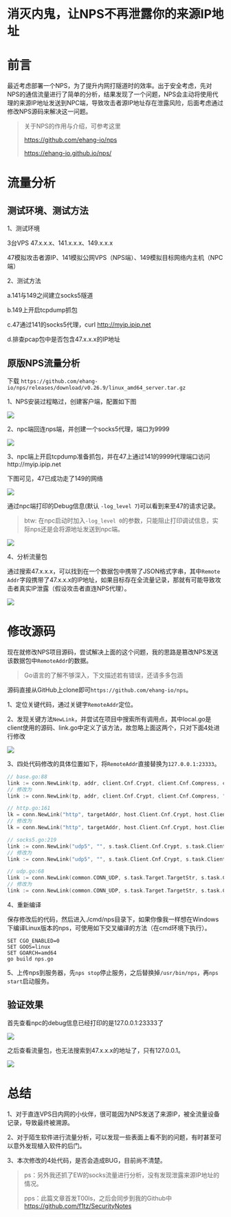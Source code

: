 # 消灭内鬼，让NPS不再泄露你的来源IP地址

# 前言

最近考虑部署一个NPS，为了提升内网打隧道时的效率。出于安全考虑，先对NPS的通信流量进行了简单的分析，结果发现了一个问题，NPS会主动将使用代理的来源IP地址发送到NPC端，导致攻击者源IP地址存在泄露风险，后面考虑通过修改NPS源码来解决这一问题。

> 关于NPS的作用与介绍，可参考这里
>
> https://github.com/ehang-io/nps
>
> https://ehang-io.github.io/nps/


# 流量分析

## 测试环境、测试方法

1、测试环境

3台VPS 47.x.x.x、141.x.x.x、149.x.x.x

47模拟攻击者源IP、141模拟公网VPS（NPS端）、149模拟目标网络内主机（NPC端）

2、测试方法

a.141与149之间建立socks5隧道

b.149上开启tcpdump抓包

c.47通过141的socks5代理，curl http://myip.ipip.net

d.排查pcap包中是否包含47.x.x.x的IP地址

## 原版NPS流量分析

下载 `https://github.com/ehang-io/nps/releases/download/v0.26.9/linux_amd64_server.tar.gz`

1、NPS安装过程略过，创建客户端，配置如下图

![](./img/1.png)

2、npc端回连nps端，并创建一个socks5代理，端口为9999

![](./img/2.png)



3、npc端上开启tcpdump准备抓包，并在47上通过141的9999代理端口访问http://myip.ipip.net

下图可见，47已成功走了149的网络

![](./img/3.png)

通过npc端打印的Debug信息(默认 `-log_level 7`)可以看到来至47的请求记录。

>
> btw: 在npc启动时加入`-log_level 0`的参数，只能阻止打印调试信息，实际nps还是会将源地址发送到npc端。
>


![](./img/4.png)

4、分析流量包

通过搜索47.x.x.x，可以找到在一个数据包中携带了JSON格式字串，其中`Remote Addr`字段携带了47.x.x.x的IP地址，如果目标存在全流量记录，那就有可能导致攻击者真实IP泄露（假设攻击者直连NPS代理）。

![](./img/5.png)



# 修改源码

现在就修改NPS项目源码，尝试解决上面的这个问题，我的思路是篡改NPS发送该数据包中`RemoteAddr`的数据。

> Go语言的了解不够深入，下文描述若有错误，还请多多包涵

源码直接从GitHub上clone即可`https://github.com/ehang-io/nps`。

1、定位关键代码，通过关键字`RemoteAddr`定位。

2、发现关键方法`NewLink`，并尝试在项目中搜索所有调用点，其中local.go是client使用的源码、link.go中定义了该方法，故忽略上面这两个，只对下面4处进行修改

![](./img/6.png)

3、四处代码修改的具体位置如下，将`RemoteAddr`直接替换为`127.0.0.1:23333`。


```go
// base.go:88
link := conn.NewLink(tp, addr, client.Cnf.Crypt, client.Cnf.Compress, c.Conn.RemoteAddr().String(), localProxy)
// 修改为
link := conn.NewLink(tp, addr, client.Cnf.Crypt, client.Cnf.Compress, "127.0.0.1:23333", localProxy)
```

```go
// http.go:161
lk = conn.NewLink("http", targetAddr, host.Client.Cnf.Crypt, host.Client.Cnf.Compress, r.RemoteAddr, host.Target.LocalProxy)
// 修改为
lk = conn.NewLink("http", targetAddr, host.Client.Cnf.Crypt, host.Client.Cnf.Compress, "127.0.0.1:23333", host.Target.LocalProxy)
```

```go
// socks5.go:219
link := conn.NewLink("udp5", "", s.task.Client.Cnf.Crypt, s.task.Client.Cnf.Compress, c.RemoteAddr().String(), false)
// 修改为
link := conn.NewLink("udp5", "", s.task.Client.Cnf.Crypt, s.task.Client.Cnf.Compress, "127.0.0.1:23333", false)
```

```go
// udp.go:68
link := conn.NewLink(common.CONN_UDP, s.task.Target.TargetStr, s.task.Client.Cnf.Crypt, s.task.Client.Cnf.Compress, addr.String(), s.task.Target.LocalProxy)
// 修改为
link := conn.NewLink(common.CONN_UDP, s.task.Target.TargetStr, s.task.Client.Cnf.Crypt, s.task.Client.Cnf.Compress, "127.0.0.1:23333", s.task.Target.LocalProxy)
```

4、重新编译

保存修改后的代码，然后进入./cmd/nps目录下，如果你像我一样想在Windows下编译Linux版本的nps，可使用如下交叉编译的方法（在cmd环境下执行）。

```
SET CGO_ENABLED=0
SET GOOS=linux
SET GOARCH=amd64
go build nps.go
```

5、上传nps到服务器，先`nps stop`停止服务，之后替换掉`/usr/bin/nps`，再`nps start`启动服务。

## 验证效果

首先查看npc的debug信息已经打印的是127.0.0.1:23333了

![](./img/7.png)

之后查看流量包，也无法搜索到47.x.x.x的地址了，只有127.0.0.1。

![](./img/8.png)

# 总结

1、对于直连VPS日内网的小伙伴，很可能因为NPS发送了来源IP，被全流量设备记录，导致最终被溯源。

2、对于陌生软件进行流量分析，可以发现一些表面上看不到的问题，有时甚至可以意外发现植入软件的后门。

3、本次修改的4处代码，是否会造成BUG，目前尚不清楚。

> ps：另外我还抓了EW的socks流量进行分析，没有发现泄露来源IP地址的情况。
>
> pps：此篇文章首发T00ls，之后会同步到我的Github中 https://github.com/f1tz/SecurityNotes
